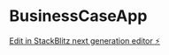 # BusinessCaseApp

[Edit in StackBlitz next generation editor ⚡️](https://stackblitz.com/~/github.com/NeilSGS/BusinessCaseApp)